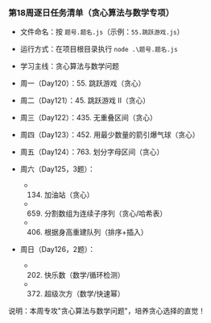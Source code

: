 ### 第18周逐日任务清单（贪心算法与数学专项）

- 文件命名：按 `题号.题名.js`（示例：`55.跳跃游戏.js`）
- 运行方式：在项目根目录执行 `node .\题号.题名.js`
- 学习主线：贪心算法与数学问题

- 周一（Day120）：55. 跳跃游戏（贪心）
- 周二（Day121）：45. 跳跃游戏 II（贪心）
- 周三（Day122）：435. 无重叠区间（贪心）
- 周四（Day123）：452. 用最少数量的箭引爆气球（贪心）
- 周五（Day124）：763. 划分字母区间（贪心）

- 周六（Day125，3题）：
  - 134. 加油站（贪心）
  - 659. 分割数组为连续子序列（贪心/哈希表）
  - 406. 根据身高重建队列（排序+插入）

- 周日（Day126，2题）：
  - 202. 快乐数（数学/循环检测）
  - 372. 超级次方（数学/快速幂）

说明：本周专攻"贪心算法与数学问题"，培养贪心选择的直觉！
